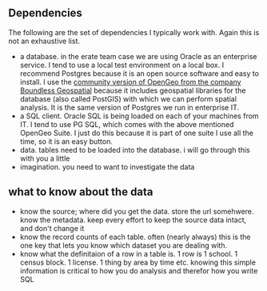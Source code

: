 Dependencies
------------
The following are the set of dependencies I typically work with.  Again this is not an exhaustive list.
- a database.  in the erate team case we are using Oracle as an enterprise service.  I tend to use a local test environment on a local box.  I recommend Postgres because it is an open source software and easy to install.  I use the [community version of OpenGeo from the company Boundless Geospatial](http://boundlessgeo.com/solutions/opengeo-suite/download/) because it includes geospatial libraries for the database (also called PostGIS) with which we can perform spatial analysis.  It is the same version of Postgres we run in enterprise IT.
- a SQL client.  Oracle SQL is being loaded on each of your machines from IT.  I tend to use PG SQL, which comes with the above mentioned OpenGeo Suite.  I just do this because it is part of one suite I use all the time, so it is an easy button.
- data. tables need to be loaded into the database.  i will go through this with you a little
- imagination.  you need to want to investigate the data 

what to know about the data
---------------------------
- know the source;  where did you get the data.  store the url somehwere.  know the metadata.  keep every effort to keep the source data intact, and don't change it
- know the record counts of each table.  often (nearly always) this is the one key that lets you know which dataset you are dealing with.
- know what the definitaion of a row in a table is.  1 row is 1 school.  1 census block.  1 license.  1 thing by area by time etc.  knowing this simple information is critical to how you do analysis and therefor how you write SQL
